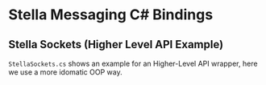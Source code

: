 # Stella Messaging C# Bindings

## Stella Sockets (Higher Level API Example)

`StellaSockets.cs` shows an example for an Higher-Level API wrapper, here we use a more idomatic OOP way.
